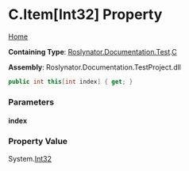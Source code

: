 # C\.Item\[Int32\] Property

[Home](../../../../../README.md)

**Containing Type**: [Roslynator.Documentation.Test](../../README.md)\.[C](../README.md)

**Assembly**: Roslynator\.Documentation\.TestProject\.dll

```csharp
public int this[int index] { get; }
```

### Parameters

#### index

### Property Value

System\.[Int32](https://docs.microsoft.com/en-us/dotnet/api/system.int32)

